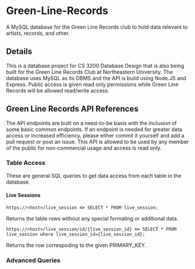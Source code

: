 # Green-Line-Records
A MySQL database for the Green Line Records club to hold data relevant to artists, records, and other. 


<h2>Details</h2>
This is a database project for CS 3200 Database Design that is also being built for the Green Line Records Club at Northeastern University.
The database uses MySQL as its DBMS and the API is build using Node.JS and Express. Public access is given read only permissions while
Green Line Records will be allowed read/write access.


<h2>Green Line Records API References</h2>
The API endpoints are built on a need-to-be basis with the inclusion of some basic common endpoints. 
If an endpoint is needed for greater data access or increased efficiency, please either commit it yourself and add a pull request or post an issue.
This API is allowed to be used by any member of the public for non-commercial usage and access is read only.

<h3>Table Access</h3>
These are general SQL queries to get data access from each table in the database.

<h4>Live Sessions</h4>
<pre><code>https://&lt;host&gt;/live_session <b>=></b> SELECT * FROM live_session;</code></pre>
Returns the table rows without any special formating or additional data.

<pre><code>https://&lt;host&gt;/live_session/id/{live_session_id} <b>=></b> SELECT * FROM live_session where live_session_id={live_session_id};</code></pre>
Returns the row correspoding to the given PRIMARY_KEY.

<h3>Advanced Queries</h3>
